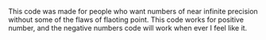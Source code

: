 This code was made for people who want numbers of near infinite precision without some of the flaws of flaoting point.
This code works for positive number, and the negative numbers code will work when ever I feel like it.
